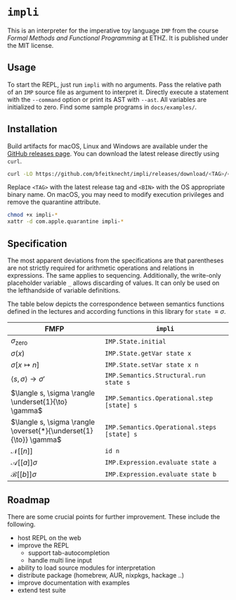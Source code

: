 # `impli`

This is an interpreter for the imperative toy language `IMP` from the course *Formal Methods and Functional Programming* at ETHZ. It is published under the MIT license.


## Usage

To start the REPL, just run `impli` with no arguments. Pass the relative path of an `IMP` source file as argument to interpret it. Directly execute a statement with the `--command` option or print its AST with `--ast`. All variables are initialized to zero. Find some sample programs in `docs/examples/`.


## Installation

Build artifacts for macOS, Linux and Windows are available under the [GitHub releases page](https://github.com/bfeitknecht/impli/releases). You can download the latest release directly using `curl`.
```bash
curl -LO https://github.com/bfeitknecht/impli/releases/download/<TAG>/<BIN>
```

Replace `<TAG>` with the latest release tag and `<BIN>` with the OS appropriate binary name. On macOS, you may need to modify execution privileges and remove the quarantine attribute.
```bash
chmod +x impli-*
xattr -d com.apple.quarantine impli-*
```


## Specification

The most apparent deviations from the specifications are that parentheses are not strictly required for arithmetic operations and relations in expressions. The same applies to sequencing. Additionally, the write-only placeholder variable `_` allows discarding of values. It can only be used on the lefthandside of variable definitions.

The table below depicts the correspondence between semantics functions defined in the lectures and according functions in this library for `state` $\equiv \sigma$.

| FMFP                                                              | `impli`                                     |
| ----------------------------------------------------------------- | ------------------------------------------- |
| $\sigma_{\text{zero}}$                                            | `IMP.State.initial`                         |
| $\sigma(x)$                                                       | `IMP.State.getVar state x`                  |
| $\sigma[x \mapsto n]$                                             | `IMP.State.setVar state x n`                |
| $\langle s, \sigma \rangle \to \sigma'$                           | `IMP.Semantics.Structural.run state s`      |
| $\langle s, \sigma \rangle \underset{1}{\to} \gamma$              | `IMP.Semantics.Operational.step [state] s`  |
| $\langle s, \sigma \rangle \overset{*}{\underset{1}{\to}} \gamma$ | `IMP.Semantics.Operational.steps [state] s` |
| $\mathcal{N}[[n]]$                                                | `id n`                                      |
| $\mathcal{A}[[a]]\sigma$                                          | `IMP.Expression.evaluate state a`           |
| $\mathcal{B}[[b]]\sigma$                                          | `IMP.Expression.evaluate state b`           |


## Roadmap

There are some crucial points for further improvement. These include the following.
- host REPL on the web
- improve the REPL
    - support tab-autocompletion
    - handle multi line input
- ability to load source modules for interpretation
- distribute package (homebrew, AUR, nixpkgs, hackage ..)
- improve documentation with examples
- extend test suite
